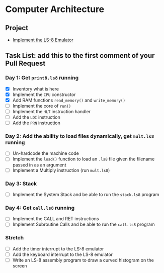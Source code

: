 # Computer Architecture

## Project

-   [Implement the LS-8 Emulator](ls8/)

## Task List: add this to the first comment of your Pull Request

### Day 1: Get `print8.ls8` running

-   [x] Inventory what is here
-   [x] Implement the `CPU` constructor
-   [x] Add RAM functions `read_memory()` and `write_memory()`
-   [ ] Implement the core of `run()`
-   [ ] Implement the `HLT` instruction handler
-   [ ] Add the `LDI` instruction
-   [ ] Add the `PRN` instruction

### Day 2: Add the ability to load files dynamically, get `mult.ls8` running

-   [ ] Un-hardcode the machine code
-   [ ] Implement the `load()` function to load an `.ls8` file given the filename
      passed in as an argument
-   [ ] Implement a Multiply instruction (run `mult.ls8`)

### Day 3: Stack

-   [ ] Implement the System Stack and be able to run the `stack.ls8` program

### Day 4: Get `call.ls8` running

-   [ ] Implement the CALL and RET instructions
-   [ ] Implement Subroutine Calls and be able to run the `call.ls8` program

### Stretch

-   [ ] Add the timer interrupt to the LS-8 emulator
-   [ ] Add the keyboard interrupt to the LS-8 emulator
-   [ ] Write an LS-8 assembly program to draw a curved histogram on the screen
